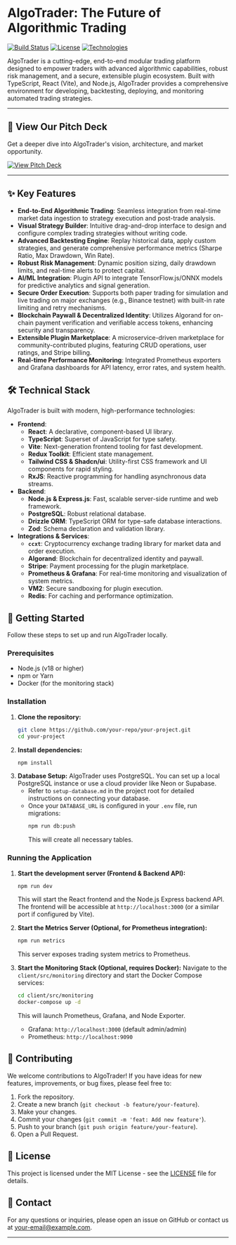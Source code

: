 # AlgoTrader: The Future of Algorithmic Trading

[![Build Status](https://img.shields.io/badge/Build-Passing-brightgreen)](https://github.com/your-repo/your-project/actions)
[![License](https://img.shields.io/badge/License-MIT-blue.svg)](LICENSE)
[![Technologies](https://img.shields.io/badge/Tech-React%2C%20Node.js%2C%20PostgreSQL%2C%20Algorand%2C%20Stripe-blueviolet)](https://github.com/your-repo/your-project)

AlgoTrader is a cutting-edge, end-to-end modular trading platform designed to empower traders with advanced algorithmic capabilities, robust risk management, and a secure, extensible plugin ecosystem. Built with TypeScript, React (Vite), and Node.js, AlgoTrader provides a comprehensive environment for developing, backtesting, deploying, and monitoring automated trading strategies.

---

## 🚀 View Our Pitch Deck

Get a deeper dive into AlgoTrader's vision, architecture, and market opportunity.

[![View Pitch Deck](https://img.shields.io/badge/View%20Pitch%20Deck-PDF-red?style=for-the-badge&logo=googledocs)](https://github.com/DEEPML1818/AlgoTrader/blob/main/AlgoTrader_%20The%20Future%20of%20Algorithmic%20Trading.pdf)


---

## ✨ Key Features

*   **End-to-End Algorithmic Trading**: Seamless integration from real-time market data ingestion to strategy execution and post-trade analysis.
*   **Visual Strategy Builder**: Intuitive drag-and-drop interface to design and configure complex trading strategies without writing code.
*   **Advanced Backtesting Engine**: Replay historical data, apply custom strategies, and generate comprehensive performance metrics (Sharpe Ratio, Max Drawdown, Win Rate).
*   **Robust Risk Management**: Dynamic position sizing, daily drawdown limits, and real-time alerts to protect capital.
*   **AI/ML Integration**: Plugin API to integrate TensorFlow.js/ONNX models for predictive analytics and signal generation.
*   **Secure Order Execution**: Supports both paper trading for simulation and live trading on major exchanges (e.g., Binance testnet) with built-in rate limiting and retry mechanisms.
*   **Blockchain Paywall & Decentralized Identity**: Utilizes Algorand for on-chain payment verification and verifiable access tokens, enhancing security and transparency.
*   **Extensible Plugin Marketplace**: A microservice-driven marketplace for community-contributed plugins, featuring CRUD operations, user ratings, and Stripe billing.
*   **Real-time Performance Monitoring**: Integrated Prometheus exporters and Grafana dashboards for API latency, error rates, and system health.

## 🛠️ Technical Stack

AlgoTrader is built with modern, high-performance technologies:

*   **Frontend**:
    *   **React**: A declarative, component-based UI library.
    *   **TypeScript**: Superset of JavaScript for type safety.
    *   **Vite**: Next-generation frontend tooling for fast development.
    *   **Redux Toolkit**: Efficient state management.
    *   **Tailwind CSS & Shadcn/ui**: Utility-first CSS framework and UI components for rapid styling.
    *   **RxJS**: Reactive programming for handling asynchronous data streams.
*   **Backend**:
    *   **Node.js & Express.js**: Fast, scalable server-side runtime and web framework.
    *   **PostgreSQL**: Robust relational database.
    *   **Drizzle ORM**: TypeScript ORM for type-safe database interactions.
    *   **Zod**: Schema declaration and validation library.
*   **Integrations & Services**:
    *   **`ccxt`**: Cryptocurrency exchange trading library for market data and order execution.
    *   **Algorand**: Blockchain for decentralized identity and paywall.
    *   **Stripe**: Payment processing for the plugin marketplace.
    *   **Prometheus & Grafana**: For real-time monitoring and visualization of system metrics.
    *   **VM2**: Secure sandboxing for plugin execution.
    *   **Redis**: For caching and performance optimization.

## 🚀 Getting Started

Follow these steps to set up and run AlgoTrader locally.

### Prerequisites

*   Node.js (v18 or higher)
*   npm or Yarn
*   Docker (for the monitoring stack)

### Installation

1.  **Clone the repository:**
    ```bash
    git clone https://github.com/your-repo/your-project.git
    cd your-project
    ```
2.  **Install dependencies:**
    ```bash
    npm install
    ```
3.  **Database Setup:**
    AlgoTrader uses PostgreSQL. You can set up a local PostgreSQL instance or use a cloud provider like Neon or Supabase.
    *   Refer to `setup-database.md` in the project root for detailed instructions on connecting your database.
    *   Once your `DATABASE_URL` is configured in your `.env` file, run migrations:
        ```bash
        npm run db:push
        ```
        This will create all necessary tables.

### Running the Application

1.  **Start the development server (Frontend & Backend API):**
    ```bash
    npm run dev
    ```
    This will start the React frontend and the Node.js Express backend API. The frontend will be accessible at `http://localhost:3000` (or a similar port if configured by Vite).

2.  **Start the Metrics Server (Optional, for Prometheus integration):**
    ```bash
    npm run metrics
    ```
    This server exposes trading system metrics to Prometheus.

3.  **Start the Monitoring Stack (Optional, requires Docker):**
    Navigate to the `client/src/monitoring` directory and start the Docker Compose services:
    ```bash
    cd client/src/monitoring
    docker-compose up -d
    ```
    This will launch Prometheus, Grafana, and Node Exporter.
    *   Grafana: `http://localhost:3000` (default admin/admin)
    *   Prometheus: `http://localhost:9090`

## 🤝 Contributing

We welcome contributions to AlgoTrader! If you have ideas for new features, improvements, or bug fixes, please feel free to:

1.  Fork the repository.
2.  Create a new branch (`git checkout -b feature/your-feature`).
3.  Make your changes.
4.  Commit your changes (`git commit -m 'feat: Add new feature'`).
5.  Push to your branch (`git push origin feature/your-feature`).
6.  Open a Pull Request.

## 📄 License

This project is licensed under the MIT License - see the [LICENSE](LICENSE) file for details.

## 📧 Contact

For any questions or inquiries, please open an issue on GitHub or contact us at [your-email@example.com](mailto:your-email@example.com).

---



